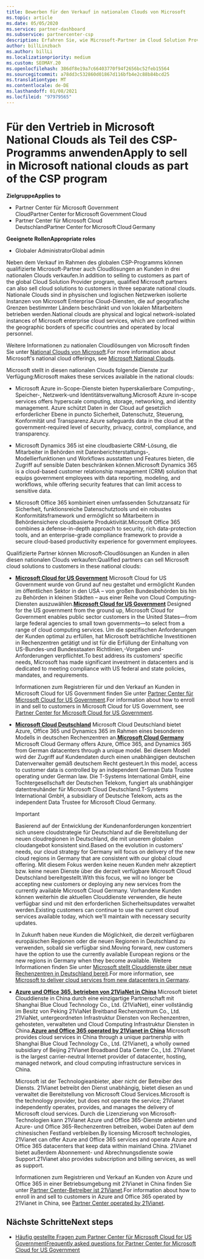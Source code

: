 ```yaml
---
title: Bewerben für den Verkauf in nationalen Clouds von Microsoft
ms.topic: article
ms.date: 05/05/2020
ms.service: partner-dashboard
ms.subservice: partnercenter-csp
description: Erfahren Sie, wie Microsoft-Partner im Cloud Solution Provider-Programm Kunden, die in unterstützten nationalen Clouds angemeldet sind, verkaufen können.
author: billLinzbach
ms.author: billLi
ms.localizationpriority: medium
ms.custom: SEOMAY.20
ms.openlocfilehash: 386df8e19a7c66403770f94f2656bc52feb15564
ms.sourcegitcommit: a78dd3c532860d01867d116bfb4e2c88b84bcd25
ms.translationtype: MT
ms.contentlocale: de-DE
ms.lasthandoff: 01/08/2021
ms.locfileid: "97979565"
---
```

# <a name="apply-to-sell-in-microsoft-national-clouds-as-part-of-the-csp-program"></a><span data-ttu-id="1e459-103">Für den Vertrieb in Microsoft National Clouds als Teil des CSP-Programms anwenden</span><span class="sxs-lookup"><span data-stu-id="1e459-103">Apply to sell in Microsoft national clouds as part of the CSP program</span></span>

<span data-ttu-id="1e459-104">**Zielgruppe**</span><span class="sxs-lookup"><span data-stu-id="1e459-104">**Applies to**</span></span>

- <span data-ttu-id="1e459-105">Partner Center für Microsoft Government Cloud</span><span class="sxs-lookup"><span data-stu-id="1e459-105">Partner Center for Microsoft Government Cloud</span></span>
- <span data-ttu-id="1e459-106">Partner Center für Microsoft Cloud Deutschland</span><span class="sxs-lookup"><span data-stu-id="1e459-106">Partner Center for Microsoft Cloud Germany</span></span>


<span data-ttu-id="1e459-107">**Geeignete Rollen**</span><span class="sxs-lookup"><span data-stu-id="1e459-107">**Appropriate roles**</span></span>

- <span data-ttu-id="1e459-108">Globaler Administrator</span><span class="sxs-lookup"><span data-stu-id="1e459-108">Global admin</span></span>

<span data-ttu-id="1e459-109">Neben dem Verkauf im Rahmen des globalen CSP-Programms können qualifizierte Microsoft-Partner auch Cloudlösungen an Kunden in drei nationalen Clouds verkaufen.</span><span class="sxs-lookup"><span data-stu-id="1e459-109">In addition to selling to customers as part of the global Cloud Solution Provider program, qualified Microsoft partners can also sell cloud solutions to customers in three separate national clouds.</span></span> <span data-ttu-id="1e459-110">Nationale Clouds sind in physischen und logischen Netzwerken isolierte Instanzen von Microsoft Enterprise Cloud-Diensten, die auf geografische Grenzen bestimmter Ländern beschränkt und von lokalen Mitarbeitern betrieben werden.</span><span class="sxs-lookup"><span data-stu-id="1e459-110">National clouds are physical and logical network-isolated instances of Microsoft enterprise cloud services, which are confined within the geographic borders of specific countries and operated by local personnel.</span></span> 

<span data-ttu-id="1e459-111">Weitere Informationen zu nationalen Cloudlösungen von Microsoft finden Sie unter [National Clouds von Microsoft](https://www.microsoft.com/trustcenter/cloudservices/nationalcloud).</span><span class="sxs-lookup"><span data-stu-id="1e459-111">For more information about Microsoft's national cloud offerings, see [Microsoft National Clouds](https://www.microsoft.com/trustcenter/cloudservices/nationalcloud).</span></span>

<span data-ttu-id="1e459-112">Microsoft stellt in diesen nationalen Clouds folgende Dienste zur Verfügung:</span><span class="sxs-lookup"><span data-stu-id="1e459-112">Microsoft makes these services available in the national clouds:</span></span>

-   <span data-ttu-id="1e459-113">Microsoft Azure in-Scope-Dienste bieten hyperskalierbare Computing-, Speicher-, Netzwerk-und Identitätsverwaltung.</span><span class="sxs-lookup"><span data-stu-id="1e459-113">Microsoft Azure in-scope services offers hyperscale computing, storage, networking, and identity management.</span></span> <span data-ttu-id="1e459-114">Azure schützt Daten in der Cloud auf gesetzlich erforderlicher Ebene in puncto Sicherheit, Datenschutz, Steuerung, Konformität und Transparenz.</span><span class="sxs-lookup"><span data-stu-id="1e459-114">Azure safeguards data in the cloud at the government-required level of security, privacy, control, compliance, and transparency.</span></span>

-   <span data-ttu-id="1e459-115">Microsoft Dynamics 365 ist eine cloudbasierte CRM-Lösung, die Mitarbeiter in Behörden mit Datenberichterstattungs-, Modellierfunktionen und Workflows ausstatten und Features bieten, die Zugriff auf sensible Daten beschränken können.</span><span class="sxs-lookup"><span data-stu-id="1e459-115">Microsoft Dynamics 365 is a cloud-based customer relationship management (CRM) solution that equips government employees with data reporting, modeling, and workflows, while offering security features that can limit access to sensitive data.</span></span>

-   <span data-ttu-id="1e459-116">Microsoft Office 365 kombiniert einen umfassenden Schutzansatz für Sicherheit, funktionsreiche Datenschutztools und ein robustes Konformitätsframework und ermöglicht so Mitarbeitern in Behördensichere cloudbasierte Produktivität.</span><span class="sxs-lookup"><span data-stu-id="1e459-116">Microsoft Office 365 combines a defense-in-depth approach to security, rich data-protection tools, and an enterprise-grade compliance framework to provide a secure cloud-based productivity experience for government employees.</span></span>

<span data-ttu-id="1e459-117">Qualifizierte Partner können Microsoft-Cloudlösungen an Kunden in allen diesen nationalen Clouds verkaufen:</span><span class="sxs-lookup"><span data-stu-id="1e459-117">Qualified partners can sell Microsoft cloud solutions to customers in these national clouds:</span></span>

-   <span data-ttu-id="1e459-118">[**Microsoft Cloud for US Government**](https://www.microsoft.com/trustcenter/cloudservices/nationalcloud#Microsoft_Cloud_for_US) Microsoft Cloud for US Government wurde von Grund auf neu gestaltet und ermöglicht Kunden im öffentlichen Sektor in den USA – von großen Bundesbehörden bis hin zu Behörden in kleinen Städten – aus einer Reihe von Cloud Computing-Diensten auszuwählen.</span><span class="sxs-lookup"><span data-stu-id="1e459-118">[**Microsoft Cloud for US Government**](https://www.microsoft.com/trustcenter/cloudservices/nationalcloud#Microsoft_Cloud_for_US) Designed for the US government from the ground up, Microsoft Cloud for Government enables public sector customers in the United States—from large federal agencies to small town governments—to select from a range of cloud computing services.</span></span> <span data-ttu-id="1e459-119">Um die spezifischen Anforderungen der Kunden optimal zu erfüllen, hat Microsoft beträchtliche Investitionen in Rechenzentren getätigt und ist für die Erfüllung der Einhaltung von US-Bundes-und Bundesstaaten Richtlinien,-Vorgaben und-Anforderungen verpflichtet.</span><span class="sxs-lookup"><span data-stu-id="1e459-119">To best address its customers' specific needs, Microsoft has made significant investment in datacenters and is dedicated to meeting compliance with US federal and state policies, mandates, and requirements.</span></span> 

    <span data-ttu-id="1e459-120">Informationen zum Registrieren für und den Verkauf an Kunden in Microsoft Cloud for US Government finden Sie unter [Partner Center für Microsoft Cloud for US Government](partner-center-for-microsoft-us-govt-cloud.md).</span><span class="sxs-lookup"><span data-stu-id="1e459-120">For information about how to enroll in and sell to customers in Microsoft Cloud for US Government, see [Partner Center for Microsoft Cloud for US Government](partner-center-for-microsoft-us-govt-cloud.md).</span></span>

-   <span data-ttu-id="1e459-121">[**Microsoft Cloud Deutschland**](https://www.microsoft.com/trustcenter/cloudservices/nationalcloud#Microsoft_Cloud_Germany) Microsoft Cloud Deutschland bietet Azure, Office 365 und Dynamics 365 im Rahmen eines besonderen Modells in deutschen Rechenzentren an.</span><span class="sxs-lookup"><span data-stu-id="1e459-121">[**Microsoft Cloud Germany**](https://www.microsoft.com/trustcenter/cloudservices/nationalcloud#Microsoft_Cloud_Germany) Microsoft Cloud Germany offers Azure, Office 365, and Dynamics 365 from German datacenters through a unique model.</span></span> <span data-ttu-id="1e459-122">Bei diesem Modell wird der Zugriff auf Kundendaten durch einen unabhängigen deutschen Datenverwalter gemäß deutschem Recht gesteuert.</span><span class="sxs-lookup"><span data-stu-id="1e459-122">In this model, access to customer data is controlled by an independent German Data Trustee operating under German law.</span></span> <span data-ttu-id="1e459-123">Die T-Systems International GmbH, eine Tochtergesellschaft der Deutschen Telekom, fungiert als unabhängiger datentreuhänder für Microsoft Cloud Deutschland.</span><span class="sxs-lookup"><span data-stu-id="1e459-123">T-Systems International GmbH, a subsidiary of Deutsche Telekom, acts as the independent Data Trustee for Microsoft Cloud Germany.</span></span>

    > [!IMPORTANT]  
    > <span data-ttu-id="1e459-124">Basierend auf der Entwicklung der Kundenanforderungen konzentriert sich unsere cloudstrategie für Deutschland auf die Bereitstellung der neuen cloudregionen in Deutschland, die mit unserem globalen cloudangebot konsistent sind.</span><span class="sxs-lookup"><span data-stu-id="1e459-124">Based on the evolution in customers' needs, our cloud strategy for Germany will focus on delivery of the new cloud regions in Germany that are consistent with our global cloud offering.</span></span> <span data-ttu-id="1e459-125">Mit diesem Fokus werden keine neuen Kunden mehr akzeptiert bzw. keine neuen Dienste über die derzeit verfügbare Microsoft Cloud Deutschland bereitgestellt.</span><span class="sxs-lookup"><span data-stu-id="1e459-125">With this focus, we will no longer be accepting new customers or deploying any new services from the currently available Microsoft Cloud Germany.</span></span> <span data-ttu-id="1e459-126">Vorhandene Kunden können weiterhin die aktuellen Clouddienste verwenden, die heute verfügbar sind und mit den erforderlichen Sicherheitsupdates verwaltet werden.</span><span class="sxs-lookup"><span data-stu-id="1e459-126">Existing customers can continue to use the current cloud services available today, which we'll maintain with necessary security updates.</span></span>
    >  
    > <span data-ttu-id="1e459-127">In Zukunft haben neue Kunden die Möglichkeit, die derzeit verfügbaren europäischen Regionen oder die neuen Regionen in Deutschland zu verwenden, sobald sie verfügbar sind.</span><span class="sxs-lookup"><span data-stu-id="1e459-127">Moving forward, new customers have the option to use the currently available European regions or the new regions in Germany when they become available.</span></span> <span data-ttu-id="1e459-128">Weitere Informationen finden Sie unter [Microsoft stellt Clouddienste über neue Rechenzentren in Deutschland bereit](https://news.microsoft.com/europe/2018/08/31/microsoft-to-deliver-cloud-services-from-new-datacentres-in-germany-in-2019-to-meet-evolving-customer-needs/).</span><span class="sxs-lookup"><span data-stu-id="1e459-128">For more information, see [Microsoft to deliver cloud services from new datacenters in Germany](https://news.microsoft.com/europe/2018/08/31/microsoft-to-deliver-cloud-services-from-new-datacentres-in-germany-in-2019-to-meet-evolving-customer-needs/).</span></span>

    
-   <span data-ttu-id="1e459-129">[**Azure und Office 365, betrieben von 21ViaNet in China**](https://www.microsoft.com/trustcenter/cloudservices/nationalcloud#Microsoft_Cloud_for_China) Microsoft bietet Clouddienste in China durch eine einzigartige Partnerschaft mit Shanghai Blue Cloud Technology Co., Ltd. (21ViaNet), einer vollständig im Besitz von Peking 21ViaNet Breitband Rechenzentrum Co., Ltd. 21ViaNet, untergeordneten Infrastruktur Diensten von Rechenzentren, gehosteten, verwalteten und Cloud Computing Infrastruktur Diensten in China.</span><span class="sxs-lookup"><span data-stu-id="1e459-129">[**Azure and Office 365 operated by 21Vianet in China**](https://www.microsoft.com/trustcenter/cloudservices/nationalcloud#Microsoft_Cloud_for_China) Microsoft provides cloud services in China through a unique partnership with Shanghai Blue Cloud Technology Co., Ltd. (21Vianet), a wholly owned subsidiary of Beijing 21Vianet Broadband Data Center Co., Ltd. 21Vianet is the largest carrier-neutral Internet provider of datacenter, hosting, managed network, and cloud computing infrastructure services in China.</span></span> 

    <span data-ttu-id="1e459-130">Microsoft ist der Technologieanbieter, aber nicht der Betreiber des Diensts. 21Vianet betreibt den Dienst unabhängig, bietet diesen an und verwaltet die Bereitstellung von Microsoft Cloud Services.</span><span class="sxs-lookup"><span data-stu-id="1e459-130">Microsoft is the technology provider, but does not operate the service; 21Vianet independently operates, provides, and manages the delivery of Microsoft cloud services.</span></span> <span data-ttu-id="1e459-131">Durch die Lizenzierung von Microsoft-Technologien kann 21Vianet Azure und Office 365-Dienste anbieten und Azure- und Office 365-Rechenzentren betreiben, wobei Daten auf dem chinesischen Festland verbleiben.</span><span class="sxs-lookup"><span data-stu-id="1e459-131">By licensing Microsoft technologies, 21Vianet can offer Azure and Office 365 services and operate Azure and Office 365 datacenters that keep data within mainland China.</span></span> <span data-ttu-id="1e459-132">21Vianet bietet außerdem Abonnement- und Abrechnungsdienste sowie Support.</span><span class="sxs-lookup"><span data-stu-id="1e459-132">21Vianet also provides subscription and billing services, as well as support.</span></span>

    <span data-ttu-id="1e459-133">Informationen zum Registrieren und Verkauf an Kunden von Azure und Office 365 in einer Betriebsumgebung mit 21Vianet in China finden Sie unter [Partner Center-Betreiber ist 21Vianet](/previous-versions/windows/it-pro/windows-home-server/ff357696(v=ws.11)).</span><span class="sxs-lookup"><span data-stu-id="1e459-133">For information about how to enroll in and sell to customers in Azure and Office 365 operated by 21Vianet in China, see [Partner Center operated by 21Vianet](/previous-versions/windows/it-pro/windows-home-server/ff357696(v=ws.11)).</span></span>

## <a name="next-steps"></a><span data-ttu-id="1e459-134">Nächste Schritte</span><span class="sxs-lookup"><span data-stu-id="1e459-134">Next steps</span></span>

- [<span data-ttu-id="1e459-135">Häufig gestellte Fragen zum Partner Center für Microsoft Cloud for US Government</span><span class="sxs-lookup"><span data-stu-id="1e459-135">Frequently asked questions for Partner Center for Microsoft Cloud for US Government</span></span>](faq-for-us-govt-cloud.md)
